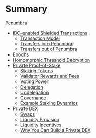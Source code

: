 # Summary

[Penumbra](./penumbra.md)
- [IBC-enabled Shielded Transactions]()
  - [Transaction Model]()
  - [Transfers into Penumbra]()
  - [Transfers out of Penumbra]()
- [Epochs](./epochs.md)
- [Homomorphic Threshold Decryption](./threshold.md)
- [Private Proof-of-Stake](./stake.md)
  - [Staking Tokens](./stake/tokens.md)
  - [Validator Rewards and Fees](./stake/validator-rewards.md)
  - [Voting Power](./stake/voting-power.md)
  - [Delegation](./stake/delegation.md)
  - [Undelegation](./stake/undelegation.md)
  - [Governance](./stake/governance.md)
  - [Example Staking Dynamics](./stake/example.md)
- [Private DEX](./dex.md)
  - [Swaps](./dex/swaps.md)
  - [Liquidity Provision]()
  - [Liquidity Incentives]()
  - [Why You Can Build a Private DEX]()
